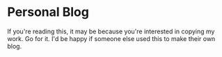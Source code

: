 # Personal Blog

If you're reading this, it may be because you're interested in copying my work. Go for it. I'd be happy if someone else used this to make their own blog. 
